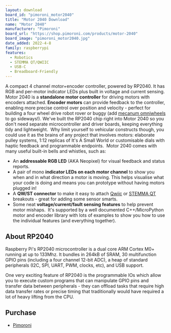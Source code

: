 ```yaml
---
layout: download
board_id: "pimoroni_motor2040"
title: "Motor 2040 Download"
name: "Motor 2040"
manufacturer: "Pimoroni"
board_url: "https://shop.pimoroni.com/products/motor-2040"
board_image: "pimoroni_motor2040.jpg"
date_added: 2022-4-8
family: raspberrypi
features:
  - Robotics
  - STEMMA QT/QWIIC
  - USB-C
  - Breadboard-Friendly
---
```


A compact 4 channel motor+encoder controller, powered by RP2040. It has RGB and per-motor indicator LEDs plus built in voltage and current sensing.
​
Motor 2040 is a **standalone motor controller** for driving motors with encoders attached. **Encoder motors** can provide feedback to the controller, enabling more precise control over position and velocity - perfect for building a four wheel drive robot rover or buggy (add [mecanum omniwheels](https://pimoroni-2.myshopify.com/products/mecanum-wheels-pack-of-4) to go sideways!). We've built the RP2040 chip right into Motor 2040 so you don't need separate microcontroller and driver boards, keeping everything tidy and lightweight.
​
Why limit yourself to vehicular constructs though, you could use it as the brains of any project that involves motors: elaborate pulley systems, 1:12 replicas of It's A Small World or customisable dials with haptic feedback and programmable endpoints.
​
Motor 2040 comes with many useful built-in bells and whistles, such as:
​
- An **addressable RGB LED** (AKA Neopixel) for visual feedback and status reports.
- A pair of mono **indicator LEDs on each motor channel** to show you when and in what direction a motor is moving. This helps visualise what your code is doing and means you can prototype without having motors plugged in!
- A **QW/ST connector** to make it easy to attach [Qwiic](https://pimoroni-2.myshopify.com/collections/qwiic) or [STEMMA QT](https://pimoroni-2.myshopify.com/collections/stemma-qt) breakouts - great for adding some sensor smarts.
- Some neat **voltage/current/fault sensing features** to help prevent motor mishaps.
​
It's supported by a well documented C++/MicroPython motor and encoder library with lots of examples to show you how to use the individual features (and everything together).
​

## About RP2040
Raspberry Pi's RP2040 microcontroller is a dual core ARM Cortex M0+ running at up to 133Mhz. It bundles in 264kB of SRAM, 30 multifunction GPIO pins (including a four channel 12-bit ADC), a heap of standard peripherals (I2C, SPI, UART, PWM, clocks, etc), and USB support.

One very exciting feature of RP2040 is the programmable IOs which allow you to execute custom programs that can manipulate GPIO pins and transfer data between peripherals - they can offload tasks that require high data transfer rates or precise timing that traditionally would have required a lot of heavy lifting from the CPU.

## Purchase
* [Pimoroni](https://shop.pimoroni.com/products/motor-2040)
